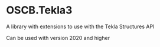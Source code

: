 # OSCB.Tekla3

A library with extensions to use with the Tekla Structures API

Can be used with version 2020 and higher
